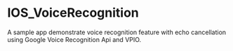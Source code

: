IOS_VoiceRecognition
====================

A sample app demonstrate voice recognition feature with echo cancellation using Google Voice Recognition Api and VPIO.
